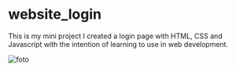 # website_login
This is my mini project I created a login page with HTML, CSS and Javascript with the intention of learning to use in web development.

![foto](https://user-images.githubusercontent.com/64646796/160669998-bbecdf44-2629-4954-b9b2-f72e634a1f18.png)

